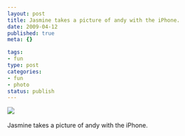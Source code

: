 ```yaml
--- 
layout: post
title: Jasmine takes a picture of andy with the iPhone.
date: 2009-04-12
published: true
meta: {}

tags: 
- fun
type: post
categories: 
- fun
- photo
status: publish
---
```

![](http://media.eick.us/2011/05/4Lbi8pbnEm7v14dqa2y9GGF2o1_4001.jpg)<br /><br />Jasmine takes a picture of andy with the iPhone.
